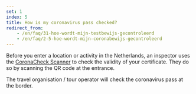 ```yaml
---
set: 1
index: 5
title: How is my coronavirus pass checked?
redirect_from: 
    - /en/faq/31-hoe-wordt-mijn-testbewijs-gecontroleerd
    - /en/faq/2-5-hoe-wordt-mijn-coronabewijs-gecontroleerd
---
```

Before you enter a location or activity in the Netherlands, an inspector uses the [CoronaCheck Scanner](/en/scanner) to check the validity of your certificate. They do so by scanning the QR code at the entrance.

The travel organisation / tour operator will check the coronavirus pass at the border.
